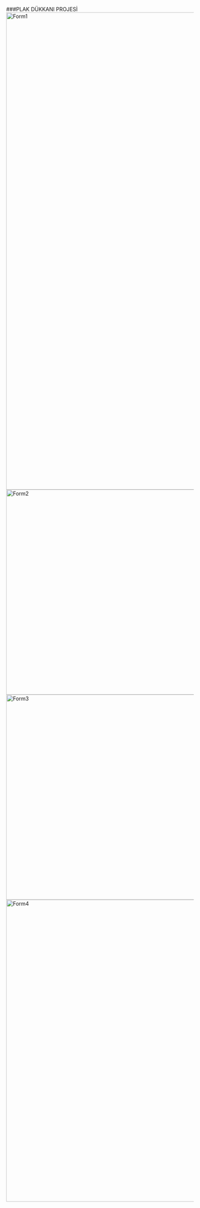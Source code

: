 ###PLAK DÜKKANI PROJESİ
<img width="1280" alt="Form1" src="https://github.com/yusufkg/Plak-Dukkani/assets/68293803/0df0514a-bc0f-4610-bdea-ed927e8c1335">
<img width="550" alt="Form2" src="https://github.com/yusufkg/Plak-Dukkani/assets/68293803/03a97926-4008-49d9-8e81-1318c461c061">
<img width="550" alt="Form3" src="https://github.com/yusufkg/Plak-Dukkani/assets/68293803/2b705449-41ab-4d4d-b489-4be7dda35d88">
<img width="810" alt="Form4" src="https://github.com/yusufkg/Plak-Dukkani/assets/68293803/03c7dcb5-e437-48d5-a6dc-279745f5da19">
